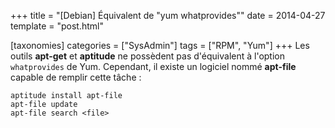 +++
title = "[Debian] Équivalent de \"yum whatprovides\""
date = 2014-04-27
template = "post.html"

[taxonomies]
categories = ["SysAdmin"]
tags = ["RPM", "Yum"]
+++
Les outils **apt-get** et **aptitude** ne possèdent pas d'équivalent à l'option
`whatprovides` de Yum. Cependant, il existe un logiciel nommé **apt-file**
capable de remplir cette tâche :

```
aptitude install apt-file
apt-file update
apt-file search <file>
```
